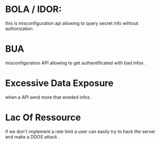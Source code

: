 # BOLA / IDOR: 

this is misconfiguration api allowing to query secret info wihtout authorization 


# BUA
misconfiguration API allowing to get authentificated with bad infos .

# Excessive Data Exposure 

when a API send more that eneded infos . 

# Lac Of Ressource 

if we don't implement a rate limit a user can easily try to hack the server and make a DDOS attack . 


#
